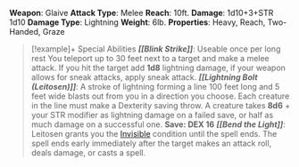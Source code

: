 **Weapon**: Glaive
**Attack Type**: Melee
**Reach**: 10ft.
**Damage**:
	1d10+3+STR
	1d10
**Damage Type**: Lightning
**Weight**: 6lb.
**Properties**: Heavy, Reach, Two-Handed, Graze
> [!example]+ Special Abilities
> ***[[Blink Strike]]***:
> Useable once per long rest
> You teleport up to 30 feet next to a target and make a melee attack. If you hit the target add **1d8** lightning damage, if your weapon allows for sneak attacks, apply sneak attack.
> ***[[Lightning Bolt (Leitosen)]]***:
> A stroke of lightning forming a line 100 feet long and 5 feet wide blasts out from you in a direction you choose. Each creature in the line must make a Dexterity saving throw. A creature takes **8d6** + your STR modifier as lightning damage on a failed save, or half as much damage on a successful one. **Save: DEX 16**
> ***[[Bend the Light]]***:
> Leitosen grants you the [Invisible](https://www.dndbeyond.com/sources/dnd/free-rules/rules-glossary#InvisibleCondition) condition until the spell ends. The spell ends early immediately after the target makes an attack roll, deals damage, or casts a spell.

